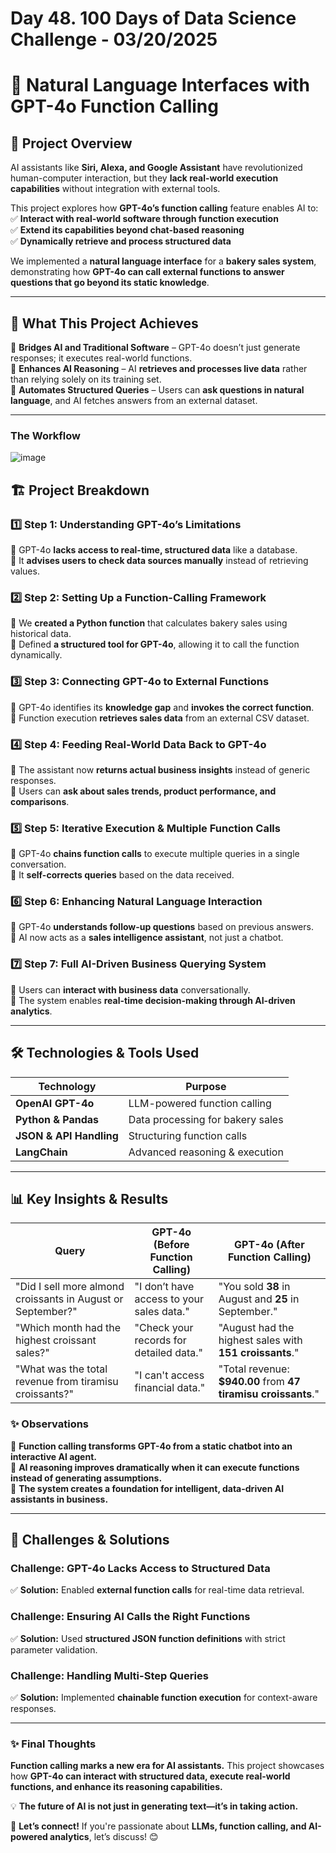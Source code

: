 # Day 48. 100 Days of Data Science Challenge - 03/20/2025

# 🤖 Natural Language Interfaces with GPT-4o Function Calling   

## 🌟 Project Overview  

AI assistants like **Siri, Alexa, and Google Assistant** have revolutionized human-computer interaction, but they **lack real-world execution capabilities** without integration with external tools.  

This project explores how **GPT-4o’s function calling** feature enables AI to:  
✅ **Interact with real-world software through function execution**  
✅ **Extend its capabilities beyond chat-based reasoning**  
✅ **Dynamically retrieve and process structured data**  

We implemented a **natural language interface** for a **bakery sales system**, demonstrating how **GPT-4o can call external functions to answer questions that go beyond its static knowledge**.  

---

## 🎯 What This Project Achieves  

🔹 **Bridges AI and Traditional Software** – GPT-4o doesn’t just generate responses; it executes real-world functions.  
🔹 **Enhances AI Reasoning** – AI **retrieves and processes live data** rather than relying solely on its training set.  
🔹 **Automates Structured Queries** – Users can **ask questions in natural language**, and AI fetches answers from an external dataset.  

---

### **The Workflow**  
![image](https://github.com/user-attachments/assets/031b01c9-95a7-4f35-82ab-bc2b3a88a9ae)  

## 🏗️ Project Breakdown  

### **1️⃣ Step 1: Understanding GPT-4o’s Limitations**  
📌 GPT-4o **lacks access to real-time, structured data** like a database.  
📌 It **advises users to check data sources manually** instead of retrieving values.  

### **2️⃣ Step 2: Setting Up a Function-Calling Framework**  
📌 We **created a Python function** that calculates bakery sales using historical data.  
📌 Defined **a structured tool for GPT-4o**, allowing it to call the function dynamically.  

### **3️⃣ Step 3: Connecting GPT-4o to External Functions**  
📌 GPT-4o identifies its **knowledge gap** and **invokes the correct function**.  
📌 Function execution **retrieves sales data** from an external CSV dataset.  

### **4️⃣ Step 4: Feeding Real-World Data Back to GPT-4o**  
📌 The assistant now **returns actual business insights** instead of generic responses.  
📌 Users can **ask about sales trends, product performance, and comparisons**.  

### **5️⃣ Step 5: Iterative Execution & Multiple Function Calls**  
📌 GPT-4o **chains function calls** to execute multiple queries in a single conversation.  
📌 It **self-corrects queries** based on the data received.  

### **6️⃣ Step 6: Enhancing Natural Language Interaction**  
📌 GPT-4o **understands follow-up questions** based on previous answers.  
📌 AI now acts as a **sales intelligence assistant**, not just a chatbot.  

### **7️⃣ Step 7: Full AI-Driven Business Querying System**  
📌 Users can **interact with business data** conversationally.  
📌 The system enables **real-time decision-making through AI-driven analytics**.  

---

## 🛠 Technologies & Tools Used  

| **Technology**  | **Purpose** |  
|----------------|------------|  
| **OpenAI GPT-4o** | LLM-powered function calling |  
| **Python & Pandas** | Data processing for bakery sales |  
| **JSON & API Handling** | Structuring function calls |  
| **LangChain** | Advanced reasoning & execution |  

---

## 📊 Key Insights & Results  

| **Query** | **GPT-4o (Before Function Calling)** | **GPT-4o (After Function Calling)** |  
|----------|------------------------------------|-----------------------------------|  
| "Did I sell more almond croissants in August or September?" | "I don’t have access to your sales data." | "You sold **38** in August and **25** in September." |  
| "Which month had the highest croissant sales?" | "Check your records for detailed data." | "August had the highest sales with **151 croissants**." |  
| "What was the total revenue from tiramisu croissants?" | "I can't access financial data." | "Total revenue: **$940.00** from **47 tiramisu croissants**." |  

### ✨ Observations  

📌 **Function calling transforms GPT-4o from a static chatbot into an interactive AI agent.**  
📌 **AI reasoning improves dramatically when it can execute functions instead of generating assumptions.**  
📌 **The system creates a foundation for intelligent, data-driven AI assistants in business.**  

---

## 🚧 Challenges & Solutions  

### Challenge: **GPT-4o Lacks Access to Structured Data**  
✅ **Solution:** Enabled **external function calls** for real-time data retrieval.  

### Challenge: **Ensuring AI Calls the Right Functions**  
✅ **Solution:** Used **structured JSON function definitions** with strict parameter validation.  

### Challenge: **Handling Multi-Step Queries**  
✅ **Solution:** Implemented **chainable function execution** for context-aware responses.  

---

### ✨ Final Thoughts  

**Function calling marks a new era for AI assistants.** This project showcases how **GPT-4o can interact with structured data, execute real-world functions, and enhance its reasoning capabilities.**  

💡 **The future of AI is not just in generating text—it’s in taking action.**  

📢 **Let’s connect!** If you're passionate about **LLMs, function calling, and AI-powered analytics**, let’s discuss! 😊  
